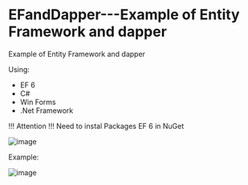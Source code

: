 # EFandDapper---Example of Entity Framework and dapper
Example of Entity Framework and dapper

Using:
- EF 6
- C#
- Win Forms
- .Net Framework

!!! Attention !!!
Need to instal Packages EF 6 in NuGet

![image](https://github.com/user-attachments/assets/b7d01b76-cc94-4aaf-a69d-e72b7d58b9a6)

Example: 

![image](https://github.com/user-attachments/assets/bbf700d8-928a-43c6-b28c-981a8791bfd3)
